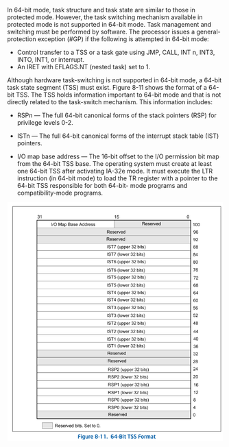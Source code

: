 In 64-bit mode, task structure and task state are similar to those in protected
mode. However, the task switching mechanism available in protected mode is not
supported in 64-bit mode. Task management and switching must be performed by
software. The processor issues a general-protection exception (#GP) if the
following is attempted in 64-bit mode:

* Control transfer to a TSS or a task gate using JMP, CALL, INT n, INT3, INTO,
  INT1, or interrupt.
* An IRET with EFLAGS.NT (nested task) set to 1.

Although hardware task-switching is not supported in 64-bit mode, a 64-bit task
state segment (TSS) must exist. Figure 8-11 shows the format of a 64-bit TSS.
The TSS holds information important to 64-bit mode and that is not directly
related to the task-switch mechanism. This information includes:

* RSPn — The full 64-bit canonical forms of the stack pointers (RSP) for
  privilege levels 0-2.

* ISTn — The full 64-bit canonical forms of the interrupt stack table (IST)
  pointers.

* I/O map base address — The 16-bit offset to the I/O permission bit map from
  the 64-bit TSS base.
The operating system must create at least one 64-bit TSS after activating
IA-32e mode. It must execute the LTR instruction (in 64-bit mode) to load the
TR register with a pointer to the 64-bit TSS responsible for both 64-bit- mode
programs and compatibility-mode programs.

![64_bit_tss_format](pic/64_bit_tss_format.png)
